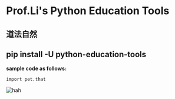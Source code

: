 # Prof.Li's Python Education Tools
## 道法自然
## **pip install -U python-education-tools**
**sample code as follows:**
`````import numpy as np
import pet.that
`````

![hah](https://img2.baidu.com/it/u=4192375754,1241799193&fm=253&fmt=auto&app=138&f=JPEG?w=333&h=500)
